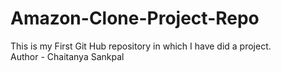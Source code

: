 # Amazon-Clone-Project-Repo
This is my First Git Hub repository in which I have did  a project.
<br>
Author - Chaitanya Sankpal
